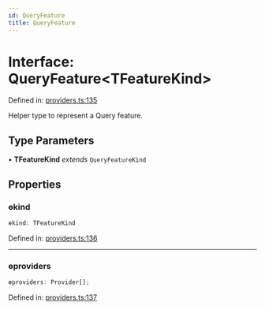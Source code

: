 ```yaml
---
id: QueryFeature
title: QueryFeature
---
```


<!-- DO NOT EDIT: this page is autogenerated from the type comments -->

# Interface: QueryFeature\<TFeatureKind\>

Defined in: [providers.ts:135](https://github.com/arnoud-dv/query/blob/main/packages/angular-query-experimental/src/providers.ts#L135)

Helper type to represent a Query feature.

## Type Parameters

• **TFeatureKind** _extends_ `QueryFeatureKind`

## Properties

### ɵkind

```ts
ɵkind: TFeatureKind
```

Defined in: [providers.ts:136](https://github.com/arnoud-dv/query/blob/main/packages/angular-query-experimental/src/providers.ts#L136)

---

### ɵproviders

```ts
ɵproviders: Provider[];
```

Defined in: [providers.ts:137](https://github.com/arnoud-dv/query/blob/main/packages/angular-query-experimental/src/providers.ts#L137)
